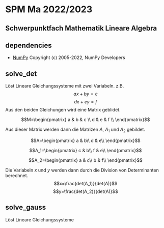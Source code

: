 # SPM Ma 2022/2023
## Schwerpunktfach Mathematik Lineare Algebra
## dependencies
- [NumPy](https://numpy.org/) Copyright (c) 2005-2022, NumPy Developers


## solve_det
Löst Lineare Gleichungssysteme mit zwei Variabeln.
z.B. 
$$ax+by=c$$
$$dx+ey=f$$
Aus den beiden Gleichungen wird eine Matrix geblidet.

$$M=\begin{pmatrix}
 a & b & c \\
 d & e & f \\
 \end{pmatrix}$$
 
 Aus dieser Matrix werden dann die Matrizen $A$, $A_1$ und $A_2$ gebildet.
 
 $$A=\begin{pmatrix}
 a & b\\
 d & e\\
 \end{pmatrix}$$
 
 $$A_1=\begin{pmatrix}
 c & b\\
 f & e\\
 \end{pmatrix}$$
 
 $$A_2=\begin{pmatrix}
 a & c\\
 b & f\\
 \end{pmatrix}$$
 
 Die Variabeln $x$ und $y$ werden dann durch die Division von Determinanten berechnet.
 $$x=\frac{det(A_1)}{det(A)}$$
 $$y=\frac{det(A_2)}{det(A)}$$

## solve_gauss
Löst Lineare Gleichungssysteme

